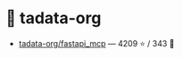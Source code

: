 # 👤 tadata-org

- [tadata-org/fastapi_mcp](https://github.com/tadata-org/fastapi_mcp) — 4209 ⭐️ / 343 🍴
